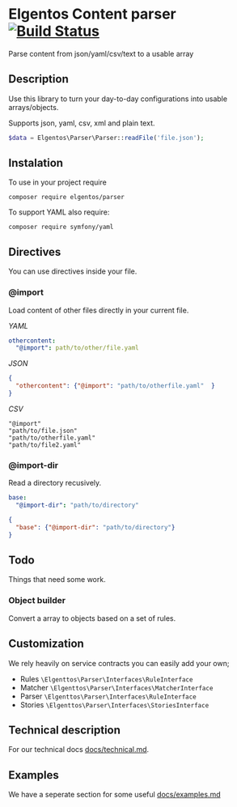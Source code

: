 # Elgentos Content parser [![Build Status](https://travis-ci.org/elgentos/parser.svg?branch=master)](https://travis-ci.org/elgentos/parser)
Parse content from json/yaml/csv/text to a usable array

## Description
Use this library to turn your day-to-day configurations into
usable arrays/objects.

Supports json, yaml, csv, xml and plain text.

```php
$data = Elgentos\Parser\Parser::readFile('file.json');
```

## Instalation
To use in your project require

`composer require elgentos/parser`

To support YAML also require:

`composer require symfony/yaml`

## Directives
You can use directives inside your file.

### @import
Load content of other files directly in your current file.

*YAML*
```yaml
othercontent:
  "@import": path/to/other/file.yaml
```
*JSON*
```json
{
  "othercontent": {"@import": "path/to/otherfile.yaml"  }
} 
```
*CSV*
```csv
"@import"
"path/to/file.json"
"path/to/otherfile.yaml"
"path/to/file2.yaml"
```

### @import-dir
Read a directory recusively. 

```yaml
base:
  "@import-dir": "path/to/directory"
```
```json
{
  "base": {"@import-dir": "path/to/directory"}
}
```

## Todo
Things that need some work.

### Object builder
Convert a array to objects based on a set of rules.

## Customization
We rely heavily on service contracts you can easily add your own;
- Rules `\Elgenttos\Parser\Interfaces\RuleInterface`
- Matcher `\Elgenttos\Parser\Interfaces\MatcherInterface`
- Parser `\Elgenttos\Parser\Interfaces\RuleInterface`
- Stories `\Elgenttos\Parser\Interfaces\StoriesInterface`
 
## Technical description
For our technical docs [docs/technical.md]().

## Examples
We have a seperate section for some useful [docs/examples.md]()
